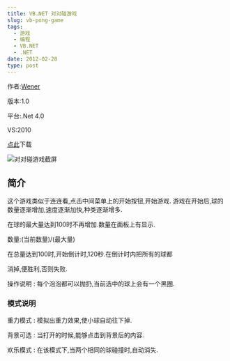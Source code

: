 ```yaml
---
title: VB.NET 对对碰游戏
slug: vb-pong-game
tags:
  - 游戏
  - 编程
  - VB.NET
  - .NET
date: 2012-02-28
type: post
---
```


作者:[Wener](http://blog.wener.me)

版本:1.0

平台:.Net 4.0

VS:2010

[点此](http://download.csdn.net/detail/a3160586/4178509)下载

![对对碰游戏截屏](https://git.oschina.net/wenerme/wener/raw/master/screenshot/对对碰游戏.jpg "对对碰游戏")

<!--more-->

简介
----

这个游戏类似于连连看,点击中间菜单上的开始按钮,开始游戏.
游戏在开始后,球的数量逐渐增加,速度逐渐加快,种类逐渐增多.

在球的最大量达到100时不再增加.数量在面板上有显示.

数量:(当前数量)/(最大量)

在总量达到100时,开始倒计时,120秒.在倒计时内把所有的球都

消掉,便胜利,否则失败.

操作说明
: 每个泡泡都可以抛扔,当前选中的球上会有一个黑圈.

### 模式说明

重力模式
: 模拟出重力效果,使小球自动往下掉.

背景可选
: 当打开的时候,能够点击到背景后的内容.

欢乐模式
: 在该模式下,当两个相同的球碰撞时,自动消失.
